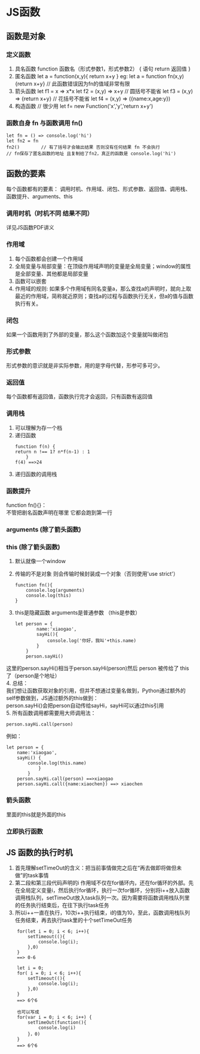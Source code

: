 # JS函数
## 函数是对象

### 定义函数
1. 具名函数
    function 函数名（形式参数1，形式参数2） {
        语句
        return 返回值
    }
2. 匿名函数
    let a = function(x,y){
        return x+y
    }
    eg: let a = function fn(x,y) {return x+y}
    // 此函数错误因为fn的值域非常有限
3. 箭头函数
    let f1 = x => x*x
    let f2 = (x,y) => x+y  // 圆括号不能省
    let f3 = (x,y) => {return x+y}  // 花括号不能省
    let f4 = (x,y) => ({name:x,age:y}) 
4. 构造函数  // 很少用
    let f= new Function('x','y','return x+y')
### 函数自身 fn 与函数调用 fn()
    let fn = () => console.log('hi')
    let fn2 = fn
    fn2()        // 有了括号才会输出结果 否则没有任何结果 fn 不会执行
    // fn保存了匿名函数的地址 且复制给了fn2，真正的函数是 console.log('hi')
## 函数的要素
每个函数都有的要素：
    调用时机、作用域、闭包、形式参数、返回值、调用栈、函数提升、arguments、this
### 调用时机（时机不同 结果不同）
详见JS函数PDF讲义
### 作用域
1. 每个函数都会创建一个作用域
2. 全局变量与局部变量：在顶级作用域声明的变量是全局变量；window的属性是全部变量、其他都是局部变量
3. 函数可以嵌套
4. 作用域的规则:
    如果多个作用域有同名变量a，那么查找a的声明时，就向上取最近的作用域，简称就近原则；查找a的过程与函数执行无关，但a的值与函数执行有关。
### 闭包
如果一个函数用到了外部的变量，那么这个函数加这个变量就叫做闭包
### 形式参数
形式参数的意识就是非实际参数，用的是字母代替，形参可多可少。
### 返回值
每个函数都有返回值，函数执行完才会返回，只有函数有返回值
### 调用栈
1. 可以理解为存一个档
2. 递归函数
    ```
    function f(n) {
    return n !== 1? n*f(n-1) : 1
        }
    f(4) ==>24
    ```
3. 递归函数的调用栈
### 函数提升
function fn(){}：   
不管把剧名函数声明在哪里 它都会跑到第一行
### arguments (除了箭头函数)

### this (除了箭头函数)
1. 默认就像一个window
2. 传输的不是对象 则会传输时候封装成一个对象（否则使用'use strict'）
    ```
    function fn(){
        console.log(arguments)
        console.log(this)
    }
    ```
3. this是隐藏函数 arguments是普通参数 （this是参数）
        
    ```
    let person = {
            name:'xiaogao',
            sayHi(){
                console.log('你好，我叫'+this.name)
            }
        }
        person.sayHi()
    ```
这里的person.sayHi()相当于person.sayHi(person)然后 person 被传给了 this 了（person是个地址）        
4. 总结：       
    我们想让函数获取对象的引用，但并不想通过变量名做到，Python通过额外的self参数做到，JS通过额外的this做到：        
    person.sayHi()会把person自动传给sayHi，sayHi可以通过this引用        
5. 所有函数调用都需要用大师调用法：     
```
person.sayHi.call(person)
```
例如： 
```
let person = {
    name:'xiaogao',
    sayHi() {
        console.log(this.name)
            }
        }
    person.sayHi.call(person) ==>xiaogao
    person.sayHi.call({name:xiaochen}) ==> xiaochen
```
### 箭头函数
里面的this就是外面的this
### 立即执行函数

## JS 函数的执行时机
1. 首先理解setTimeOut的含义：把当前事情做完之后在“再去做即将做但未做”的task事情
2. 第二段和第三段代码声明的i 作用域不仅在for循环内，还在for循环的外部。先在全局定义变量i，然后执行for循环，执行一次for循环，分别将i++放入函数调用栈队列，setTimeOut放入task队列一次。因为需要将函数调用栈队列里的任务执行结束后，在往下执行task任务
3. 所以i++一直在执行，10次i++执行结束，i的值为10，至此，函数调用栈队列任务结束，再去执行task里的十个setTimeOut任务
```
    for(let i = 0; i < 6; i++){
        setTimeout((){
            console.log(i);
        },0)
    }
    ==> 0-6
```
```
    let i = 0;
    for( i = 0; i < 6; i++){
        setTimeout((){
            console.log(i);
        },0)
    }
    ==> 6个6
```
```
    也可以写成
    for(var i = 0; i < 6; i++) {
	    setTimeOut(function(){
		    console.log(i)
	    }，0)
    }
    ==> 6个6
```


